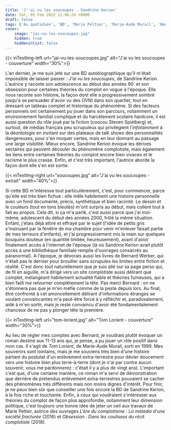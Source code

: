 ```yaml
---
title: 'J''ai vu les soucoupes - Sandrine Kerion'
date: Sat, 05 Feb 2022 11:06:24 +0000
draft: false
tags: ['Au quotidien', 'BD', 'Marie Peltier', 'Marie-Aude Murail', 'Non-fiction', 'Roman', 'Sandrine Kerion', 'SFFF', 'La Boîte à Bulles']
cover: 
    image: "jai-vu-les-soucoupes.jpg"
    hidden: true
    hiddeninlist: false
---
```


{{< inTextImg-left url="jai-vu-les-soucoupes.jpg" alt="J'ai vu les soucoupes - couverture" width="30%">}}

L'an dernier, je me suis jeté sur une BD autobiographique qu'il m'était impossible de laisser passer : _J'ai vu les soucoupes_, de Sandrine Kerion. L'autrice y raconte son adolescence au début des années 90' et son obsession pour certaines théories du complot en vogue à l'époque. Elle nous raconte son histoire, la façon dont elle a progressivement sombré jusqu'à se persuader d'avoir vu des OVNI dans son quartier, tout en dressant un tableau complet et historique du phénomène. Si des facteurs personnels ont certainement pu jouer dans son parcours, notamment un environnement familial compliqué et du harcèlement scolaire hardcore, il est aussi question du rôle joué par la fiction (coucou Steven Spielberg) et, surtout, de médias français peu scrupuleux qui privilégient l'_infotainment_ à la déontologie en invitant sur des plateaux de talk shows des personnalités dangereuses, pour s'en moquer certes, mais en leur donnant au passage une large visibilité. Mieux encore, Sandrine Kerion évoque les dérives sectaires qui peuvent découler du phénomène complotiste, mais également les liens entre certaines théories du complot encore bien vivaces et le racisme le plus crasse. Enfin, et c'est très important, l'autrice aborde la façon dont elle s'en est sortie.

{{< inTextImg-right url="soucoupes.jpg" alt="J'ai vu les soucoupes - extrait" width="40%">}}

Si cette BD m'intéresse tout particulièrement, c'est, pour commencer, parce qu'elle est très bien fichue : elle mêle habilement une histoire personnelle avec un fond documenté, précis, synthétique et bien raconté. Le dessin et le couleurs (tout en tons bleutés) m'ont surpris au début, mais collent tout à fait au propos. Cela dit, si ça m'a parlé, c'est aussi parce que j'ai moi-même, adolescent du début des années 2000, frôlé la même situation. Enfant, j'étais déjà attiré et effrayé par le sujet (l'idée de petits gris s'insinuant par la fenêtre de ma chambre pour venir m'enlever faisait partie de mes terreurs d'enfants), et j'ai progressivement mis la main sur quelques bouquins douteux (en quantité limitée, heureusement), avant d'avoir finalement accès à l'internet de l'époque (là où Sandrine Kerion avait plutôt accès à une bibliothèque familiale remplie d'ouvrages consacrés au paranormal). A l'époque, je dévorais aussi les livres de Bernard Werber, qui n'était pas le dernier pour brouiller sans scrupules les limites entre fiction et réalité. C'est donc tout naturellement que je suis allé sur sa page perso qui, de fil en aiguille, m'a dirigé vers un site complotiste aussi délirant que complet, mélangeant habilement actualité fiable et théories fumeuses, qui a bien failli me retourner complètement la tête. Pas merci Bernard : on ne s'étonnera pas que je m'en méfie comme de la peste depuis lors. Au final, être confronté à cet amoncellement délirant d'informations étranges se voulant convaincantes m'a peut-être forcé à y réfléchir et, paradoxalement, aidé à m'en sortir, mais je reste convaincu d'avoir été fondamentalement chanceux de ne pas y plonger tête la première.

{{< inTextImg-left url="tom-lorient.jpg" alt="Tom Lorient - couverture" width="30%">}}

Au lieu de régler mes comptes avec Bernard, je voudrais plutôt évoquer un roman destiné aux 11-13 ans qui, je pense, a pu jouer un rôle positif dans mon cas. Il s'agit de _Tom Lorient_, de Marie-Aude Murail, sorti en 1999. Mes souvenirs sont lointains, mais je me souviens très bien d'une histoire partant du postulat d'un enlèvement extra-terrestre pour dévier doucement vers une histoire bien plus terre-à-terre (dont je n'ai par contre aucun souvenir, vous me pardonnerez : c'était il y a plus de vingt ans). L'important c'est que, d'une certaine manière, ce roman m'a servi de démonstration que derrière de prétendus enlèvement extra-terrestres pouvaient se cacher des phénomènes très différents mais non moins dignes d'intérêt. Pour finir, je ne peux bien sûr que conseiller une fois encore la BD de Sandrine Kerion, à la fois riche et touchante. Enfin, à ceux qui voudraient s'intéresser aux théories du complot de façon plus approfondie, notamment leur dimension politique, c'est toujours une bonne idée de jeter un oeil aux travaux de Marie Peltier, autrice des ouvrages _L'ère du complotisme : La maladie d'une société fracturée_ (2016) et _Obsession : Dans les coulisses du récit complotiste_ (2018).
